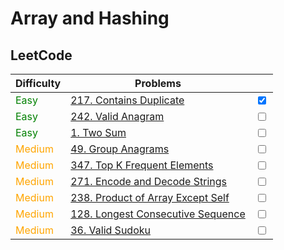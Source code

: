 # Array and Hashing

## LeetCode
| Difficulty                                 | Problems                                                                                         |                                 |
| ------------------------------------------ | ------------------------------------------------------------------------------------------------ | ------------------------------- |
| <span style="color: green;">Easy</span>    | [217. Contains Duplicate](https://leetcode.com/problems/contains-duplicate/)                     | <input type="checkbox" checked> |
| <span style="color: green;">Easy</span>    | [242. Valid Anagram](https://leetcode.com/problems/valid-anagram/)                               | <input type="checkbox">         |
| <span style="color: green;">Easy</span>    | [1. Two Sum](https://leetcode.com/problems/two-sum/)                                             | <input type="checkbox">         |
| <span style="color: orange;">Medium</span> | [49. Group Anagrams](https://leetcode.com/problems/group-anagrams/)                              | <input type="checkbox">         |
| <span style="color: orange;">Medium</span> | [347. Top K Frequent Elements](https://leetcode.com/problems/top-k-frequent-elements/)           | <input type="checkbox">         |
| <span style="color: orange;">Medium</span> | [271. Encode and Decode Strings](https://leetcode.com/problems/encode-and-decode-strings/)       | <input type="checkbox">         |
| <span style="color: orange;">Medium</span> | [238. Product of Array Except Self](https://leetcode.com/problems/product-of-array-except-self/) | <input type="checkbox">         |
| <span style="color: orange;">Medium</span> | [128. Longest Consecutive Sequence](https://leetcode.com/problems/longest-consecutive-sequence/) | <input type="checkbox">         |
| <span style="color: orange;">Medium</span> | [36. Valid Sudoku](https://leetcode.com/problems/valid-sudoku/)                                  | <input type="checkbox">         |
